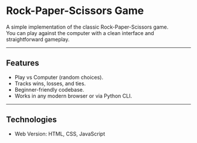 # Rock-Paper-Scissors Game

A simple implementation of the classic Rock-Paper-Scissors game.  
You can play against the computer with a clean interface and straightforward gameplay.  

---

## Features
- Play vs Computer (random choices).
- Tracks wins, losses, and ties.
- Beginner-friendly codebase.
- Works in any modern browser or via Python CLI.

---

## Technologies
- Web Version: HTML, CSS, JavaScript  

